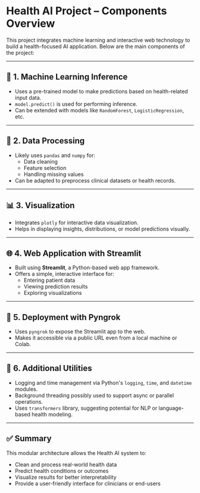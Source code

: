 # Health AI Project – Components Overview

This project integrates machine learning and interactive web technology to build a health-focused AI application. Below are the main components of the project:

---

## 🧠 1. Machine Learning Inference

- Uses a pre-trained model to make predictions based on health-related input data.
- `model.predict()` is used for performing inference.
- Can be extended with models like `RandomForest`, `LogisticRegression`, etc.

---

## 🧹 2. Data Processing

- Likely uses `pandas` and `numpy` for:
  - Data cleaning
  - Feature selection
  - Handling missing values
- Can be adapted to preprocess clinical datasets or health records.

---

## 📊 3. Visualization

- Integrates `plotly` for interactive data visualization.
- Helps in displaying insights, distributions, or model predictions visually.

---

## 🌐 4. Web Application with Streamlit

- Built using **Streamlit**, a Python-based web app framework.
- Offers a simple, interactive interface for:
  - Entering patient data
  - Viewing prediction results
  - Exploring visualizations

---

## 🚀 5. Deployment with Pyngrok

- Uses `pyngrok` to expose the Streamlit app to the web.
- Makes it accessible via a public URL even from a local machine or Colab.

---

## 🔧 6. Additional Utilities

- Logging and time management via Python's `logging`, `time`, and `datetime` modules.
- Background threading possibly used to support async or parallel operations.
- Uses `transformers` library, suggesting potential for NLP or language-based health modeling.

---

## ✅ Summary

This modular architecture allows the Health AI system to:
- Clean and process real-world health data
- Predict health conditions or outcomes
- Visualize results for better interpretability
- Provide a user-friendly interface for clinicians or end-users
